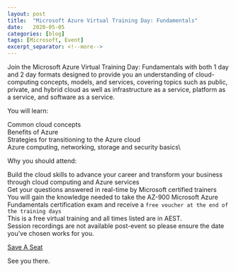 ```yaml
---
layout: post
title:  "Microsoft Azure Virtual Training Day: Fundamentals"
date:   2020-05-05
categories: [blog]
tags: [Microsoft, Event]
excerpt_separator: <!--more-->
---
```


Join the Microsoft Azure Virtual Training Day: Fundamentals with both 1 day and 2 day formats designed to provide you an understanding of cloud-computing concepts, models, and services, covering topics such as public, private, and hybrid cloud as well as infrastructure as a service, platform as a service, and software as a service.

You will learn:

Common cloud concepts\
Benefits of Azure\
Strategies for transitioning to the Azure cloud\
Azure computing, networking, storage and security basics\

<!--more-->

Why you should attend:

Build the cloud skills to advance your career and transform your business through cloud computing and Azure services\
Get your questions answered in real-time by Microsoft certified trainers\
You will gain the knowledge needed to take the AZ-900 Microsoft Azure Fundamentals certification exam and receive a ```free voucher at the end of the training days```\
This is a free virtual training and all times listed are in AEST.\
Session recordings are not available post-event so please ensure the date you’ve chosen works for you.

[Save A Seat](https://info.microsoft.com/AU-AzureINFRA-CATALOG-FY20-04Apr-03-MicrosoftAzureVirtualTrainingDayFundamentals-SRDEM17008_CatalogDisplayPage.html)

See you there.
